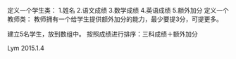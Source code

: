 定义一个学生类：
 1.姓名
 2.语文成绩
 3.数学成绩
 4.英语成绩
 5.额外加分
定义一个教师类：
教师拥有一个给学生提供额外加分的能力，最少要提3分，可提更多。

建立5名学生，放到数组中。
按照成绩进行排序：三科成绩＋额外加分


Lym 2015.1.4
